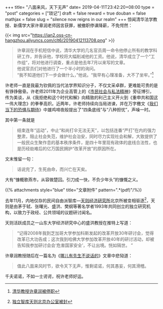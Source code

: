 +++
title= "八面来风，天下无声"
date= 2019-04-11T23:42:20+08:00
type = "post"
categories = ["琐记"]
draft = false
reward = true
douban = false
mathjax = false
slug = "silence now reigns in our realm"
+++
惊闻清华法学教授、新儒学大家许章润老师因言获罪，被撤职停课降薪，不免愕然：

{{< img src="https://ian2.oss-cn-hangzhou.aliyuncs.com/clt6/20190412113708.png" >}}

>许章润在手机短信中说，清华大学的几名官员周一命令他停止所有的教学科研工作，并告诉他，学校将大幅削减他的工资。他说，清华成立了一个“工作组”，将对他进行调查，重点是他去年7月以来写的文章。<br>
他说官员们对他进行了一个半小时的询问。<br>
“我不知道他们下一步会做什么，”他说。“我早有心理准备，大不了坐牢。”[^1]

许老师一直是我最为钦佩的当代法学界知识分子，不仅文采卓群，更难能可贵的是有铮铮傲骨。许老师2011年为企业高管上的《[市民社会与私法精神][l1]》旁征博引，传为美谈，从《我拒绝和这个时代和解》向精致的利己主义开火到《重申共和国这一伟大理念》的拳拳高炽。近两年，许老师持续向当局进谏，并在万字檄文《[我们当下的恐惧与期待][l2]》中雄鸡啼夜般提出了“四条底线”与“八种担忧”，声噪一时。
<!--more-->
其中第一条就是

>结束连年“运动”，中止“和尚打伞无法无天”，以包括连番“严打”在内的强力整肃，阻止社会失范，维护社会治安，同时尽力实现社会和解，大致提供了一般民众生聚作息的基本秩序条件，是四十年里现有政体的底线合法性，也是历经劫难后的亿万国民拥护“改革开放”的原因所在。

文末惟留一句：

>话说完了，生死由命，而兴亡在天矣。

大有“慷概歌燕市，从容做楚囚。引刀成一快，不负少年头”的慷慨之义。

{{% attachments style="blue" title="文章附件" pattern=".*(pdf)"/%}}

去年11月，内地仅存的民间自由派智库—[天则经济研究所][l3]北京所被变相驱逐[^2]，天则是由茅于轼、张曙光、盛洪、樊纲等著名学者1993年共同创立的独立研究机构，以致力于政经、公共领域的议题研讨闻名。

天则活跃成员之一山东大学经济研究中心的盛洪教授在推特上写道：

>“记得2008年我到芝加哥大学参加科斯发起的改革开放30年研讨会，觉得改革已大功告成；这次我到哈佛大学参加改革开放40年的研讨活动，却被告知我参加研讨会会‘危害国家安全’，不让出境。恍如隔世。 ”

许章润教授随后在一篇名为《[哪儿有先生不说话的][l4]》文章中悲恸道：

>值此八面来风时节，欲令天下无声，惟剩诺诺，何其愚妄，何其滑稽。

千夫诺诺，不如一士谔谔，祝许老师好运。


[l1]: https://www.youtube.com/watch?v=P-ROb1H31V4
[l2]: http://unirule.cloud/index.php?c=article&id=4625
[l3]: http://www.unirule.cloud/index.php
[l4]: http://www.unirule.cloud/index.php?c=article&id=4717

[^1]: [清华教授许章润被停职](https://cn.nytimes.com/china/20190327/chinese-law-professor-xi/)
[^2]: [独立智库天则北京办公室被封](https://cn.nytimes.com/china/20180712/china-unirule-institute/)
